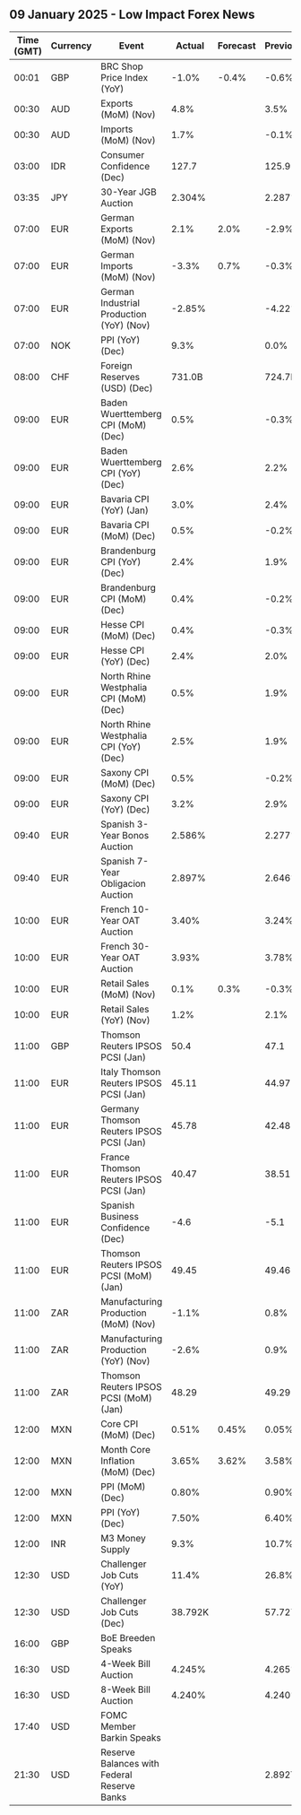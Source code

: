 ## 09 January 2025 - Low Impact Forex News

| Time (GMT) | Currency | Event | Actual | Forecast | Previous |
|------|----------|-------|--------|----------|----------|
| 00:01 | GBP | BRC Shop Price Index (YoY) | -1.0% | -0.4% | -0.6% |
| 00:30 | AUD | Exports (MoM) (Nov) | 4.8% |  | 3.5% |
| 00:30 | AUD | Imports (MoM) (Nov) | 1.7% |  | -0.1% |
| 03:00 | IDR | Consumer Confidence (Dec) | 127.7 |  | 125.9 |
| 03:35 | JPY | 30-Year JGB Auction | 2.304% |  | 2.287% |
| 07:00 | EUR | German Exports (MoM) (Nov) | 2.1% | 2.0% | -2.9% |
| 07:00 | EUR | German Imports (MoM) (Nov) | -3.3% | 0.7% | -0.3% |
| 07:00 | EUR | German Industrial Production (YoY) (Nov) | -2.85% |  | -4.22% |
| 07:00 | NOK | PPI (YoY) (Dec) | 9.3% |  | 0.0% |
| 08:00 | CHF | Foreign Reserves (USD) (Dec) | 731.0B |  | 724.7B |
| 09:00 | EUR | Baden Wuerttemberg CPI (MoM) (Dec) | 0.5% |  | -0.3% |
| 09:00 | EUR | Baden Wuerttemberg CPI (YoY) (Dec) | 2.6% |  | 2.2% |
| 09:00 | EUR | Bavaria CPI (YoY) (Jan) | 3.0% |  | 2.4% |
| 09:00 | EUR | Bavaria CPI (MoM) (Dec) | 0.5% |  | -0.2% |
| 09:00 | EUR | Brandenburg CPI (YoY) (Dec) | 2.4% |  | 1.9% |
| 09:00 | EUR | Brandenburg CPI (MoM) (Dec) | 0.4% |  | -0.2% |
| 09:00 | EUR | Hesse CPI (MoM) (Dec) | 0.4% |  | -0.3% |
| 09:00 | EUR | Hesse CPI (YoY) (Dec) | 2.4% |  | 2.0% |
| 09:00 | EUR | North Rhine Westphalia CPI (MoM) (Dec) | 0.5% |  | 1.9% |
| 09:00 | EUR | North Rhine Westphalia CPI (YoY) (Dec) | 2.5% |  | 1.9% |
| 09:00 | EUR | Saxony CPI (MoM) (Dec) | 0.5% |  | -0.2% |
| 09:00 | EUR | Saxony CPI (YoY) (Dec) | 3.2% |  | 2.9% |
| 09:40 | EUR | Spanish 3-Year Bonos Auction | 2.586% |  | 2.277% |
| 09:40 | EUR | Spanish 7-Year Obligacion Auction | 2.897% |  | 2.646% |
| 10:00 | EUR | French 10-Year OAT Auction | 3.40% |  | 3.24% |
| 10:00 | EUR | French 30-Year OAT Auction | 3.93% |  | 3.78% |
| 10:00 | EUR | Retail Sales (MoM) (Nov) | 0.1% | 0.3% | -0.3% |
| 10:00 | EUR | Retail Sales (YoY) (Nov) | 1.2% |  | 2.1% |
| 11:00 | GBP | Thomson Reuters IPSOS PCSI (Jan) | 50.4 |  | 47.1 |
| 11:00 | EUR | Italy Thomson Reuters IPSOS PCSI (Jan) | 45.11 |  | 44.97 |
| 11:00 | EUR | Germany Thomson Reuters IPSOS PCSI (Jan) | 45.78 |  | 42.48 |
| 11:00 | EUR | France Thomson Reuters IPSOS PCSI (Jan) | 40.47 |  | 38.51 |
| 11:00 | EUR | Spanish Business Confidence (Dec) | -4.6 |  | -5.1 |
| 11:00 | EUR | Thomson Reuters IPSOS PCSI (MoM) (Jan) | 49.45 |  | 49.46 |
| 11:00 | ZAR | Manufacturing Production (MoM) (Nov) | -1.1% |  | 0.8% |
| 11:00 | ZAR | Manufacturing Production (YoY) (Nov) | -2.6% |  | 0.9% |
| 11:00 | ZAR | Thomson Reuters IPSOS PCSI (MoM) (Jan) | 48.29 |  | 49.29 |
| 12:00 | MXN | Core CPI (MoM) (Dec) | 0.51% | 0.45% | 0.05% |
| 12:00 | MXN | Month Core Inflation (MoM) (Dec) | 3.65% | 3.62% | 3.58% |
| 12:00 | MXN | PPI (MoM) (Dec) | 0.80% |  | 0.90% |
| 12:00 | MXN | PPI (YoY) (Dec) | 7.50% |  | 6.40% |
| 12:00 | INR | M3 Money Supply | 9.3% |  | 10.7% |
| 12:30 | USD | Challenger Job Cuts (YoY) | 11.4% |  | 26.8% |
| 12:30 | USD | Challenger Job Cuts (Dec) | 38.792K |  | 57.727K |
| 16:00 | GBP | BoE Breeden Speaks |  |  |  |
| 16:30 | USD | 4-Week Bill Auction | 4.245% |  | 4.265% |
| 16:30 | USD | 8-Week Bill Auction | 4.240% |  | 4.240% |
| 17:40 | USD | FOMC Member Barkin Speaks |  |  |  |
| 21:30 | USD | Reserve Balances with Federal Reserve Banks |  |  | 2.892T |
